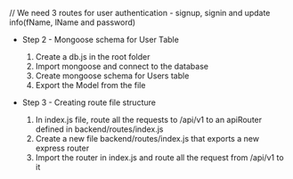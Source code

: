 // We need 3 routes for user authentication - signup, signin and update info(fName, lName and password)

- Step 2 - Mongoose schema for User Table

  1. Create a db.js in the root folder
  2. Import mongoose and connect to the database
  3. Create mongoose schema for Users table
  4. Export the Model from the file

- Step 3 - Creating route file structure

  1. In index.js file, route all the requests to /api/v1 to an apiRouter defined in backend/routes/index.js
  2. Create a new file backend/routes/index.js that exports a new express router
  3. Import the router in index.js and route all the request from /api/v1 to it

